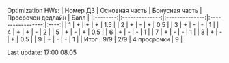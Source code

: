Optimization HWs:
| Номер ДЗ | Основная часть | Бонусная часть | Просрочен дедлайн | Балл |
|:--------:|:--------------:|:--------------:|:-----------------:|:----:|
| 1        | +              | +              | +                 | 1.5  |
| 2        | +              | -              | +                 | 0.5  |
| 3        | +              | -              | -                 | 1    |
| 4        | +              | +              | -                 | 2    |
| 5        | +              | -              | +                 | 0.5  |
| 6        | +              | -              | -                 | 1    |
| 7        | +              | -              | -                 | 1    |
| 8        | +              | -              | +                 | 0.5  |
| 9        | +              | -              | -                 | 1    |
| Итог     | 9/9            | 2/9            | 4 просрочки       | 9    |

Last update: 17:00 08.05 